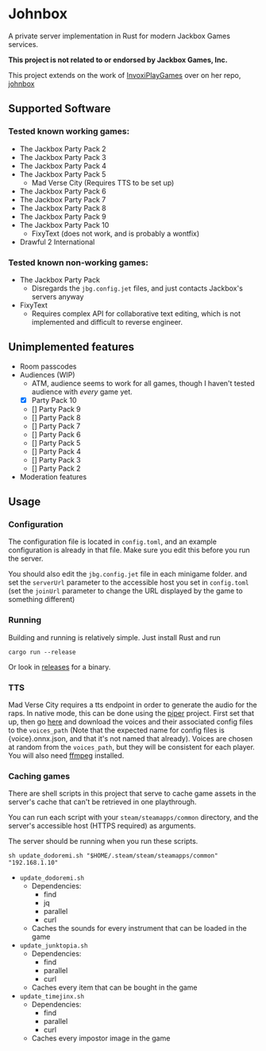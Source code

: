 # Johnbox

A private server implementation in Rust for modern Jackbox Games services.

**This project is not related to or endorsed by Jackbox Games, Inc.**

This project extends on the work of [InvoxiPlayGames](https://github.com/InvoxiPlayGames) over on her repo, [johnbox](https://github.com/InvoxiPlayGames/johnbox)

## Supported Software

### Tested known working games:

* The Jackbox Party Pack 2
* The Jackbox Party Pack 3
* The Jackbox Party Pack 4
* The Jackbox Party Pack 5
    * Mad Verse City (Requires TTS to be set up)
* The Jackbox Party Pack 6
* The Jackbox Party Pack 7
* The Jackbox Party Pack 8
* The Jackbox Party Pack 9
* The Jackbox Party Pack 10
    * FixyText (does not work, and is probably a wontfix)
* Drawful 2 International

### Tested known non-working games:

* The Jackbox Party Pack
    * Disregards the `jbg.config.jet` files, and just contacts Jackbox's servers anyway
* FixyText
    * Requires complex API for collaborative text editing, which is not implemented and difficult to reverse engineer.

## Unimplemented features

* Room passcodes
* Audiences (WIP)
    * ATM, audience seems to work for all games, though I haven't tested audience with *every* game yet.
    - [x] Party Pack 10
    - [] Party Pack 9
    - [] Party Pack 8
    - [] Party Pack 7
    - [] Party Pack 6
    - [] Party Pack 5
    - [] Party Pack 4
    - [] Party Pack 3
    - [] Party Pack 2
* Moderation features

## Usage

### Configuration

The configuration file is located in `config.toml`, and an example configuration is already in that file. Make sure you edit this before you run the server.

You should also edit the `jbg.config.jet` file in each minigame folder. and set the `serverUrl` parameter to the accessible host you set in `config.toml` (set the `joinUrl` parameter to change the URL displayed by the game to something different)

### Running

Building and running is relatively simple. Just install Rust and run

```shell
cargo run --release
```

Or look in [releases](releases) for a binary.

### TTS

Mad Verse City requires a tts endpoint in order to generate the audio for the raps. In native mode, this can be done using the [piper](https://github.com/rhasspy/piper) project. First set that up, then go [here](https://github.com/rhasspy/piper/blob/master/VOICES.md) and download the voices and their associated config files to the `voices_path` (Note that the expected name for config files is {voice}.onnx.json, and that it's not named that already). Voices are chosen at random from the `voices_path`, but they will be consistent for each player. You will also need [ffmpeg](https://ffmpeg.org/) installed.

### Caching games

There are shell scripts in this project that serve to cache game assets in the server's cache that can't be retrieved in one playthrough.

You can run each script with your `steam/steamapps/common` directory, and the server's accessible host (HTTPS required) as arguments.

The server should be running when you run these scripts.

```shell
sh update_dodoremi.sh "$HOME/.steam/steam/steamapps/common" "192.168.1.10"
```

- `update_dodoremi.sh`
    - Dependencies:
        - find
        - jq
        - parallel
        - curl
    - Caches the sounds for every instrument that can be loaded in the game
- `update_junktopia.sh`
    - Dependencies:
        - find
        - parallel
        - curl
    - Caches every item that can be bought in the game
- `update_timejinx.sh`
    - Dependencies:
        - find
        - parallel
        - curl
    - Caches every impostor image in the game
